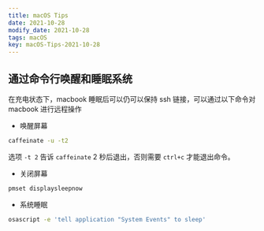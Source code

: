 ```yaml
---
title: macOS Tips
date: 2021-10-28
modify_date: 2021-10-28
tags: macOS
key: macOS-Tips-2021-10-28
---
```


## 通过命令行唤醒和睡眠系统

在充电状态下，macbook 睡眠后可以仍可以保持 ssh 链接，可以通过以下命令对 macbook 进行远程操作

<!--more-->

- 唤醒屏幕

```bash
caffeinate -u -t2
```

选项 `-t 2` 告诉 `caffeinate` 2 秒后退出，否则需要 `ctrl+c` 才能退出命令。

- 关闭屏幕

```bash
pmset displaysleepnow
```

- 系统睡眠

```bash
osascript -e 'tell application "System Events" to sleep'
```
